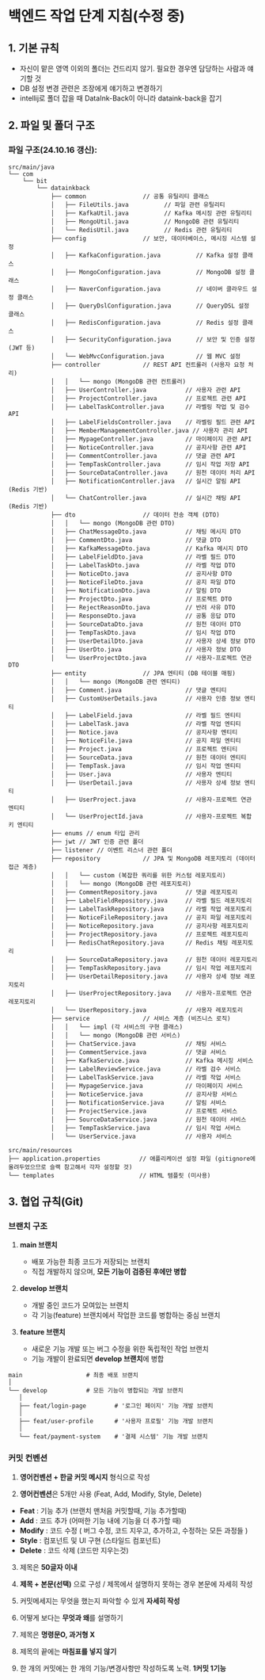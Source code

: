 # 백엔드 작업 단계 지침(수정 중)

## 1. 기본 규칙
- 자신이 맡은 영역 이외의 폴더는 건드리지 않기. 필요한 경우엔 담당하는 사람과 얘기할 것
- DB 설정 변경 관련은 조장에게 얘기하고 변경하기
- intellij로 폴더 잡을 때 DataInk-Back이 아니라 dataink-back을 잡기

## 2. 파일 및 폴더 구조

  ### 파일 구조(24.10.16 갱신):

```
src/main/java
└── com
    └── bit
        └── datainkback
            ├── common                // 공통 유틸리티 클래스
            │   ├── FileUtils.java          // 파일 관련 유틸리티
            │   ├── KafkaUtil.java          // Kafka 메시징 관련 유틸리티
            │   ├── MongoUtil.java          // MongoDB 관련 유틸리티
            │   └── RedisUtil.java          // Redis 관련 유틸리티
            ├── config                // 보안, 데이터베이스, 메시징 시스템 설정
            │   ├── KafkaConfiguration.java          // Kafka 설정 클래스
            │   ├── MongoConfiguration.java          // MongoDB 설정 클래스
            │   ├── NaverConfiguration.java          // 네이버 클라우드 설정 클래스
            │   ├── QueryDslConfiguration.java       // QueryDSL 설정 클래스
            │   ├── RedisConfiguration.java          // Redis 설정 클래스
            │   ├── SecurityConfiguration.java       // 보안 및 인증 설정 (JWT 등)
            │   └── WebMvcConfiguration.java         // 웹 MVC 설정
            ├── controller            // REST API 컨트롤러 (사용자 요청 처리)
            │   │   └── mongo (MongoDB 관련 컨트롤러)
            │   ├── UserController.java           // 사용자 관련 API
            │   ├── ProjectController.java        // 프로젝트 관련 API
            │   ├── LabelTaskController.java      // 라벨링 작업 및 검수 API
            │   ├── LabelFieldsController.java    // 라벨링 필드 관련 API
            │   ├── MemberManagementController.java // 사용자 관리 API
            │   ├── MypageController.java         // 마이페이지 관련 API
            │   ├── NoticeController.java         // 공지사항 관련 API
            │   ├── CommentController.java        // 댓글 관련 API
            │   ├── TempTaskController.java       // 임시 작업 저장 API
            │   ├── SourceDataController.java     // 원천 데이터 처리 API
            │   ├── NotificationController.java   // 실시간 알림 API (Redis 기반)
            │   └── ChatController.java           // 실시간 채팅 API (Redis 기반)
            ├── dto                   // 데이터 전송 객체 (DTO)
            │   │   └── mongo (MongoDB 관련 DTO)
            │   ├── ChatMessageDto.java           // 채팅 메시지 DTO
            │   ├── CommentDto.java               // 댓글 DTO
            │   ├── KafkaMessageDto.java          // Kafka 메시지 DTO
            │   ├── LabelFieldDto.java            // 라벨 필드 DTO
            │   ├── LabelTaskDto.java             // 라벨 작업 DTO
            │   ├── NoticeDto.java                // 공지사항 DTO
            │   ├── NoticeFileDto.java            // 공지 파일 DTO
            │   ├── NotificationDto.java          // 알림 DTO
            │   ├── ProjectDto.java               // 프로젝트 DTO
            │   ├── RejectReasonDto.java          // 반려 사유 DTO
            │   ├── ResponseDto.java              // 공통 응답 DTO
            │   ├── SourceDataDto.java            // 원천 데이터 DTO
            │   ├── TempTaskDto.java              // 임시 작업 DTO
            │   ├── UserDetailDto.java            // 사용자 상세 정보 DTO
            │   ├── UserDto.java                  // 사용자 정보 DTO
            │   └── UserProjectDto.java           // 사용자-프로젝트 연관 DTO
            ├── entity                // JPA 엔티티 (DB 테이블 매핑)
            │   │   └── mongo (MongoDB 관련 엔티티)
            │   ├── Comment.java                  // 댓글 엔티티
            │   ├── CustomUserDetails.java        // 사용자 인증 정보 엔티티
            │   ├── LabelField.java               // 라벨 필드 엔티티
            │   ├── LabelTask.java                // 라벨 작업 엔티티
            │   ├── Notice.java                   // 공지사항 엔티티
            │   ├── NoticeFile.java               // 공지 파일 엔티티
            │   ├── Project.java                  // 프로젝트 엔티티
            │   ├── SourceData.java               // 원천 데이터 엔티티
            │   ├── TempTask.java                 // 임시 작업 엔티티
            │   ├── User.java                     // 사용자 엔티티
            │   ├── UserDetail.java               // 사용자 상세 정보 엔티티
            │   ├── UserProject.java              // 사용자-프로젝트 연관 엔티티
            │   └── UserProjectId.java            // 사용자-프로젝트 복합 키 엔티티
            ├── enums // enum 타입 관리
            ├── jwt // JWT 인증 관련 폴더
            ├── listener // 이벤트 리스너 관련 폴더
            ├── repository            // JPA 및 MongoDB 레포지토리 (데이터 접근 계층)
            │   │   └── custom (복잡한 쿼리를 위한 커스텀 레포지토리)
            │   │   └── mongo (MongoDB 관련 레포지토리)
            │   ├── CommentRepository.java        // 댓글 레포지토리
            │   ├── LabelFieldRepository.java     // 라벨 필드 레포지토리
            │   ├── LabelTaskRepository.java      // 라벨 작업 레포지토리
            │   ├── NoticeFileRepository.java     // 공지 파일 레포지토리
            │   ├── NoticeRepository.java         // 공지사항 레포지토리
            │   ├── ProjectRepository.java        // 프로젝트 레포지토리
            │   ├── RedisChatRepository.java      // Redis 채팅 레포지토리
            │   ├── SourceDataRepository.java     // 원천 데이터 레포지토리
            │   ├── TempTaskRepository.java       // 임시 작업 레포지토리
            │   ├── UserDetailRepository.java     // 사용자 상세 정보 레포지토리
            │   ├── UserProjectRepository.java    // 사용자-프로젝트 연관 레포지토리
            │   └── UserRepository.java           // 사용자 레포지토리
            ├── service               // 서비스 계층 (비즈니스 로직)
            │   │   └── impl (각 서비스의 구현 클래스)
            │   │   └── mongo (MongoDB 관련 서비스)
            │   ├── ChatService.java              // 채팅 서비스
            │   ├── CommentService.java           // 댓글 서비스
            │   ├── KafkaService.java             // Kafka 메시징 서비스
            │   ├── LabelReviewService.java       // 라벨 검수 서비스
            │   ├── LabelTaskService.java         // 라벨 작업 서비스
            │   ├── MypageService.java            // 마이페이지 서비스
            │   ├── NoticeService.java            // 공지사항 서비스
            │   ├── NotificationService.java      // 알림 서비스
            │   ├── ProjectService.java           // 프로젝트 서비스
            │   ├── SourceDataService.java        // 원천 데이터 서비스
            │   ├── TempTaskService.java          // 임시 작업 서비스
            │   └── UserService.java              // 사용자 서비스

src/main/resources
├── application.properties           // 애플리케이션 설정 파일 (gitignore에 올려두었으므로 슬랙 참고해서 각자 설정할 것)
└── templates                        // HTML 템플릿 (미사용)

```

## 3. 협업 규칙(Git)
  ### 브랜치 구조

1. **main 브랜치**
   - 배포 가능한 최종 코드가 저장되는 브랜치
   - 직접 개발하지 않으며, **모든 기능이 검증된 후에만 병합**

2. **develop 브랜치**
   - 개발 중인 코드가 모여있는 브랜치
   - 각 기능(feature) 브랜치에서 작업한 코드를 병합하는 중심 브랜치

3. **feature 브랜치**
   - 새로운 기능 개발 또는 버그 수정을 위한 독립적인 작업 브랜치
   - 기능 개발이 완료되면 **develop 브랜치**에 병합

```
main                  # 최종 배포 브랜치
│
└── develop           # 모든 기능이 병합되는 개발 브랜치
   │         
   ├── feat/login-page        # '로그인 페이지' 기능 개발 브랜치
   │   
   ├── feat/user-profile      # '사용자 프로필' 기능 개발 브랜치
   │   
   └── feat/payment-system    # '결제 시스템' 기능 개발 브랜치

```

  ### 커밋 컨벤션
  1. **영어컨벤션 + 한글 커밋 메시지** 형식으로 작성

  2. **영어컨벤션**은 5개만 사용 (Feat, Add, Modify, Style, Delete)
  - **Feat** : 기능 추가 (브랜치 맨처음 커밋할때, 기능 추가할때)
  - **Add** : 코드 추가 (어떠한 기능 내에 기능을 더 추가할 때)
  - **Modify** : 코드 수정 ( 버그 수정, 코드 지우고, 추가하고, 수정하는 모든 과정들 )
  - **Style** : 컴포넌트 및 UI 구현 (스타일드 컴포넌트)
  - **Delete** : 코드 삭제 (코드만 지우는것)

  3. 제목은 **50글자 이내**

  4. **제목 + 본문(선택)** 으로 구성 / 제목에서 설명하지 못하는 경우 본문에 자세히 작성

  5. 커밋메세지는 무엇을 했는지 파악할 수 있게 **자세히 작성**

  6. 어떻게 보다는 **무엇과 왜**를 설명하기

  7. 제목은 **명령문O, 과거형 X**

  8. 제목의 끝에는 **마침표를 넣지 않기**

  9. 한 개의 커밋에는 한 개의 기능/변경사항만 작성하도록 노력. **1커밋 1기능**

